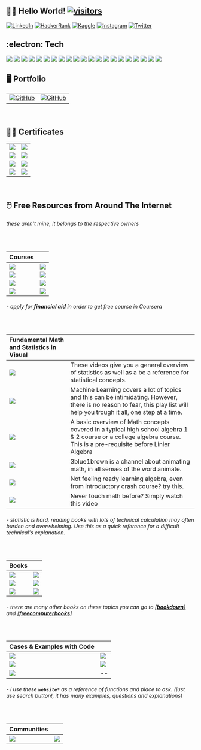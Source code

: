 ## :man_scientist: Hello World! [![visitors](https://visitor-badge-reloaded.herokuapp.com/badge?page_id=wjudho.visitor-badge)](https://github.com/wjudho)


[![LinkedIn](https://img.shields.io/badge/-LinkedIn-0077B5?style=flat-square&logo=Linkedin&logoColor=white)](https://www.linkedin.com/in/wisjnu-judho-85988883/)
[![HackerRank](https://img.shields.io/badge/-HackerRank-1ba94c?style=flat-square&logo=HackerRank&logoColor=white)](https://www.hackerrank.com/wcodex88)
[![Kaggle](https://img.shields.io/badge/-Kaggle-20BEFF?style=flat-square&logo=Kaggle&logoColor=white)](https://www.kaggle.com/kacang)
[![Instagram](https://img.shields.io/badge/-Instagram-E1306C?style=flat-square&logo=Instagram&logoColor=white)](https://www.instagram.com/wijnu/)
[![Twitter](https://img.shields.io/badge/-Twitter-1DA1F2?style=flat-square&logo=Twitter&logoColor=white)](https://twitter.com/WijeNu)


## :electron: Tech
[![](https://img.shields.io/badge/-R-276DC3?style=flat-square&logo=R&logoColor=white)](https://github.com/topics/r)
[![](https://img.shields.io/badge/-RStudio-75AADB?style=flat-square&logo=RStudio&logoColor=white)](https://github.com/topics/r)
[![](https://img.shields.io/badge/-Notion-000000?style=flat-square&logo=Notion&logoColor=white)](https://www.notion.so/)
[![](https://img.shields.io/badge/-KhanAcademy-14BF96?style=flat-square&logo=KhanAcademy&logoColor=white)](https://www.khanacademy.org/)
[![](https://img.shields.io/badge/-Slack-4A154B?style=flat-square&logo=Slack&logoColor=white)](https://slack.com/)
[![](https://img.shields.io/badge/-Discord-5865F2?style=flat-square&logo=Discord&logoColor=white)](https://discord.com/)
[![](https://img.shields.io/badge/-GoogleCloud-4285F4?style=flat-square&logo=GoogleCloud&logoColor=white)](https://cloud.google.com/)
[![](https://img.shields.io/badge/-Markdown-000000?style=flat-square&logo=Markdown&logoColor=white)](https://www.markdownguide.org/)
[![](https://img.shields.io/badge/-VisualStudioCode-007ACC?style=flat-square&logo=VisualStudioCode&logoColor=white)](https://code.visualstudio.com/)
[![](https://img.shields.io/badge/-Python-14354C?style=flat-square&logo=Python&logoColor=white)](https://github.com/topics/python)
[![](https://img.shields.io/badge/-Jupyter-F37626?style=flat-square&logo=Jupyter&logoColor=white)](https://jupyter.org/)
[![](https://custom-icon-badges.herokuapp.com/badge/SQL-025E8C.svg?logo=database&logoColor=white)](https://www.w3schools.com/sql/sql_operators.asp)
[![](https://img.shields.io/badge/-RegularExpression-004088?style=flat-square)](https://regexr.com/)
[![](https://img.shields.io/badge/-HTML5-E34F26?style=flat-square&logo=HTML5&logoColor=white)](https://developer.mozilla.org/en-US/docs/Learn/Getting_started_with_the_web/HTML_basics)
[![](https://img.shields.io/badge/-Tableau-17bebb?style=flat-square&logo=Tableau&logoColor=white)](https://www.tableau.com/products/public)
[![](https://img.shields.io/badge/-Git-black?style=flat-square&logo=git)](https://desktop.github.com/)
[![](https://img.shields.io/badge/-GitHub-181717?style=flat-square&logo=github)](https://github.com/wjudho)
[![](https://img.shields.io/badge/-MySQL-black?style=flat-square&logo=mysql)](https://dev.mysql.com/downloads/installer/)
[![](https://img.shields.io/badge/-MicrosoftExcel-217346?style=flat-square&logo=MicrosoftExcel&logoColor=white)](https://www.microsoft.com/en-us/microsoft-365/excel)
[![](https://img.shields.io/badge/-Windows-0078D6?style=flat-square&logo=Windows&logoColor=white)](https://www.microsoft.com/en-us/windows)
[![](https://img.shields.io/badge/-PowerBI-F2C811?style=flat-square&logo=PowerBI&logoColor=white)](https://docs.microsoft.com/en-us/power-bi/fundamentals/desktop-latest-update-archive?tabs=powerbi-desktop#february-2022-update-21026830)

## :desktop_computer: Portfolio
| | |
|:--|:--|
|[![GitHub](https://img.shields.io/badge/-Under&nbsp;Construction-181717?style=flat-square&logo=Github)](https://wjudho.github.io/)|                                      [![GitHub](https://img.shields.io/badge/-Capstone&nbsp;Bellabeat:&nbsp;EDA&nbsp;Descriptive&nbsp;using&nbsp;R-181717?style=flat-square&logo=Kaggle)](https://www.kaggle.com/code/kacang/capstone-bellabeat-eda-descriptive-using-r)|
<br>

## :man_student: Certificates
|    |    |
|:---|:---|
|[![](https://img.shields.io/badge/-Google&nbsp;Data&nbsp;Analytics&nbsp;Specialization-0056D2?style=flat-square&logo=Coursera&logoColor=white)](https://www.coursera.org/account/accomplishments/specialization/certificate/XUGJCTUHJT9V)|        [![](https://img.shields.io/badge/-SQL&nbsp;(Basic)-1ba94c?style=flat-square&logo=HackerRank&logoColor=white)](https://www.hackerrank.com/certificates/6f722d2d8292)        	                                    |
|[![](https://img.shields.io/badge/-Data&nbsp;Analysis&nbsp;with&nbsp;R&nbsp;Programming-0056D2?style=flat-square&logo=Coursera&logoColor=white)](https://www.coursera.org/account/accomplishments/certificate/D4U6CQX2AYV7)|                                                 [![](https://img.shields.io/badge/-Python&nbsp;for&nbsp;Beginners-149EF2?style=flat-square&logo=Sololearn&logoColor=white)](https://www.sololearn.com/certificates/course/en/23685028/1157/landscape/png)|
|[![](https://img.shields.io/badge/-Data&nbsp;Wrangling&nbsp;with&nbsp;Python-83B81A?style=flat-square&logo=Python&logoColor=white)](https://academy.dqlab.id/Certificate_check_2/result/DQLABDTWP1AQRHGB)|       [![](https://img.shields.io/badge/-SQL-149EF2?style=flat-square&logo=Sololearn&logoColor=white)](https://www.sololearn.com/certificates/course/en/23685028/1060/landscape/png)|
|[![](https://img.shields.io/badge/-Memulai&nbsp;Pemrograman&nbsp;Dengan&nbsp;Python-071D49?style=flat-square&logo=Python&logoColor=white)](https://www.dicoding.com/certificates/QLZ9KKQ0MZ5D)|[![](https://img.shields.io/badge/-Belajar&nbsp;Dasar&nbsp;Visualisasi&nbsp;Data-071D49?style=flat-square&logo=Tableau&logoColor=white)](https://www.dicoding.com/certificates/0LZ0111W0P65)|
<br>

## :computer_mouse: Free Resources from Around The Internet 
###### these aren't mine, it belongs to the respective owners
<br>


|**Courses**||
|:-------|:-------|
|[![](https://img.shields.io/badge/-Machine&nbsp;Learning&nbsp;Specialization&nbsp;By&nbsp;Andrew&nbsp;Ng-0056D2?style=flat-square&logo=Coursera&logoColor=white)](https://www.coursera.org/specializations/machine-learning-introduction)|[![](https://img.shields.io/badge/-Deep&nbsp;Learning&nbsp;Specialization&nbsp;By&nbsp;Andrew&nbsp;Ng-0056D2?style=flat-square&logo=Coursera&logoColor=white)](https://www.coursera.org/specializations/deep-learning?skipBrowseRedirect=true)|
|[![](https://img.shields.io/badge/-Machine&nbsp;Learning&nbsp;Crash&nbsp;Course-4285F4?style=flat-square&logo=Google&logoColor=white)](https://developers.google.com/machine-learning/crash-course)|[![](https://img.shields.io/badge/-Google&nbsp;Data&nbsp;Analytics&nbsp;Professional&nbsp;Certificate-0056D2?style=flat-square&logo=Coursera&logoColor=white)](https://www.coursera.org/professional-certificates/google-data-analytics?skipBrowseRedirect=true)|
|[![](https://img.shields.io/badge/-Machine&nbsp;Learning&nbsp;for&nbsp;Beginners-5E5E5E?style=flat-square&logo=Microsoft&logoColor=white)](https://github.com/microsoft/ML-For-Beginners)|[![](https://img.shields.io/badge/-Machine&nbsp;Learning&nbsp;by&nbsp;Professor&nbsp;Yaser&nbsp;Abu&nbsp;Mustofa-FF0000?style=flat-square&logo=Youtube&logoColor=white)](https://www.youtube.com/playlist?list=PLD63A284B7615313A)|
|[![](https://img.shields.io/badge/-Machine&nbsp;Learning&nbsp;Indonesia:&nbsp;by&nbsp;Risman&nbsp;Adnan,&nbsp;Ph.D-FF0000?style=flat-square&logo=Youtube&logoColor=white)](https://www.youtube.com/playlist?list=PLMxZwSxrY74xtjQkO68UU86pgj8YlHLgJ)|[![](https://img.shields.io/badge/-Intro&nbsp;to&nbsp;SQL:&nbsp;Querying&nbsp;and&nbsp;Managing&nbsp;Data-14BF96?style=flat-square&logo=KhanAcademy&logoColor=white)](https://www.khanacademy.org/computing/computer-programming/sql)|
###### - apply for **financial aid** in order to get free course in Coursera
<br>

|Fundamental Math and Statistics in Visual||
|:---|:---|
|[![](https://img.shields.io/badge/-Statistics&nbsp;Fundamentals&nbsp;&#8208;&nbsp;StatQuest-FF0000?style=flat-square&logo=Youtube&logoColor=white)](https://www.youtube.com/playlist?list=PLblh5JKOoLUK0FLuzwntyYI10UQFUhsY9)|These videos give you a general overview of statistics as well as a be a reference for statistical concepts.|
[![](https://img.shields.io/badge/-Machine&nbsp;Learning&nbsp;&#8208;&nbsp;StatQuest-FF0000?style=flat-square&logo=Youtube&logoColor=white)](https://www.youtube.com/playlist?list=PLblh5JKOoLUICTaGLRoHQDuF_7q2GfuJF)|Machine Learning covers a lot of topics and this can be intimidating. However, there is no reason to fear, this play list will help you trough it all, one step at a time.|
|[![](https://img.shields.io/badge/-Basic&nbsp;Algebra&nbsp;Introduction&nbsp;-FF0000?style=flat-square&logo=Youtube&logoColor=white)](https://www.youtube.com/playlist?list=PL0o_zxa4K1BUeF2o-MlNpbRiS-oE2Kn6J)|A basic overview of Math concepts covered in a typical high school algebra 1 & 2 course or a college algebra course.  This is a pre-requisite before Linier Algebra|
|[![](https://img.shields.io/badge/-Essense&nbsp;of&nbsp;Linier&nbsp;Algebra-FF0000?style=flat-square&logo=Youtube&logoColor=white)](https://www.youtube.com/playlist?list=PLZHQObOWTQDPD3MizzM2xVFitgF8hE_ab)|3blue1brown is a channel about animating math, in all senses of the word animate.|
|[![](https://img.shields.io/badge/-Get&nbsp;Ready&nbsp;for&nbsp;Algebra&nbsp;1-14BF96?style=flat-square&logo=KhanAcademy&logoColor=white)](https://www.khanacademy.org/math/get-ready-for-algebra-i)|Not feeling ready learning algebra, even from introductory crash course? try this.
|[![](https://img.shields.io/badge/-Addition&nbsp;Subtraction&nbsp;Multiplication&nbsp;Division!-FF0000?style=flat-square&logo=Youtube&logoColor=white)](https://www.youtube.com/watch?v=nTn9gVqRfKY)|Never touch math before? Simply watch this video|


###### - statistic is hard, reading books with lots of technical calculation may often burden and overwhelming. Use this as a quick reference for a difficult technical's explanation.
<br>

|**Books**||
|:---|:---|
|[![](https://img.shields.io/badge/-R&nbsp;for&nbsp;Data&nbsp;Science&nbsp;-0F4C75?style=flat-square&logo=R&logoColor=white)](https://r4ds.had.co.nz/index.html)| [![](https://img.shields.io/badge/-Statistical&nbsp;Inference&nbsp;via&nbsp;Data&nbsp;Science-0F4C75?style=flat-square&logo=R&logoColor=white)](https://moderndive.com/)|
|[![](https://img.shields.io/badge/-Dive&nbsp;into&nbsp;Deep&nbsp;Learning-0F4C75?style=flat-square&logo=Python&logoColor=white)](https://d2l.ai/)|                                                               [![](https://img.shields.io/badge/-Mathematics&nbsp;for&nbsp;Machine&nbsp;Learning-0F4C75?style=flat-square&logo=learn&logoColor=white)](https://mml-book.com/)|
|[![](https://img.shields.io/badge/-An&nbsp;Introduction&nbsp;to&nbsp;Statistical&nbsp;Learning-0F4C75?style=flat-square&logo=R&logoColor=white)](https://www.statlearning.com/)|                       [![](https://img.shields.io/badge/-Practical&nbsp;Statistics&nbsp;for&nbsp;Data&nbsp;Scientists:&nbsp;50+&nbsp;Essential&nbsp;Concepts-0F4C75?style=flat-square&logo=Python&logoColor=white)](https://www.researchgate.net/profile/Janine-Zitianellis/post/Can_anyone_please_suggest_a_books_on_machine_learning_using_R_Programming/attachment/613a5b83647f3906fc975a71/AS%3A1066204907204608%401631214467436/download/Practical+Statistics+for+Data+Scientists+50%2B+Essential+Concepts+Using+R+and+Python+by+Peter+Bruce%2C+Andrew+Bruce%2C+Peter+Gedeck.pdf)|

###### - there are many other books on these topics you can go to [[**bookdown**]](https://bookdown.org/) and [[**freecomputerbooks**]](https://freecomputerbooks.com/)
<br>

|**Cases & Examples with Code**||
|:---|:---|
|[![](https://img.shields.io/badge/-Kaggle&nbsp;Datasets-181717?style=flat-square&logo=Kaggle&logoColor=white)](https://www.kaggle.com/datasets)|[![](https://img.shields.io/badge/-StatisticsGlobe-181717?style=flat-square&logo=R&logoColor=white)](https://statisticsglobe.com/)|
|[![](https://img.shields.io/badge/-StatisticsGlobe-181717?style=flat-square&logo=Python&logoColor=white)](://community.rstudio.com/)|[![](https://img.shields.io/badge/-PapersWithCode-181717?style=flat-square&logo=Python&logoColor=white)](https://paperswithcode.com/)| 
|[![](https://img.shields.io/badge/-PandasExercises-181717?style=flat-square&logo=Python&logoColor=white)](https://github.com/guipsamora/pandas_exercises#getting-and-knowing)|     --|

###### - i use these **`website*`** as a reference of functions and place to ask. (just use search button!, it has many examples, questions and explanations)
<br>

|**Communities**||
|:---|:---|
|[![](https://img.shields.io/badge/-RStudioCommunity-181717?style=flat-square&logo=RStudio&logoColor=white)](https://community.rstudio.com/)|[![](https://img.shields.io/badge/-PythonCommunity-181717?style=flat-square&logo=Python&logoColor=white)](https://www.python.org/community/)|





